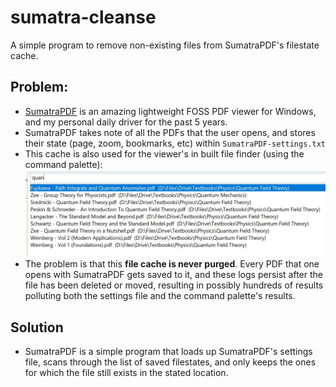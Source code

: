 # sumatra-cleanse
 A simple program to remove non-existing files from SumatraPDF's filestate cache.

## Problem:
- [SumatraPDF](https://www.sumatrapdfreader.org/) is an amazing lightweight FOSS PDF viewer for Windows, and my personal daily driver for the past 5 years.
- SumatraPDF takes note of all the PDFs that the user opens, and stores their state (page, zoom, bookmarks, etc) within `SumatraPDF-settings.txt`
- This cache is also used for the viewer's in built file finder (using the command palette):
![SumatraPDF-search](sumatrapdf-search.jpg)
- The problem is that this **file cache is never purged**. Every PDF that one opens with SumatraPDF gets saved to it, and these logs persist after the file has been deleted or moved, resulting in possibly hundreds of results polluting both the settings file and the command palette's results.

## Solution
- SumatraPDF is a simple program that loads up SumatraPDF's settings file, scans through the list of saved filestates, and only keeps the ones for which the file still exists in the stated location.
